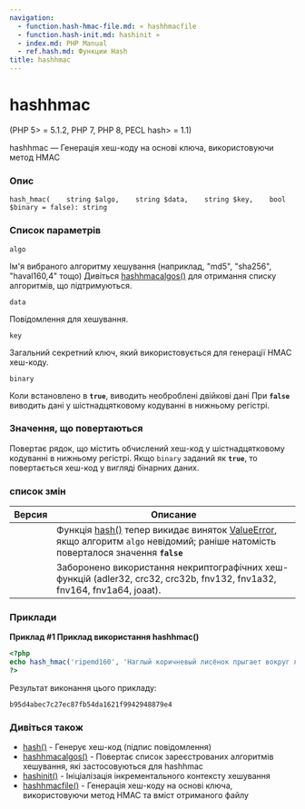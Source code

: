 ```yaml
---
navigation:
  - function.hash-hmac-file.md: « hashhmacfile
  - function.hash-init.md: hashinit »
  - index.md: PHP Manual
  - ref.hash.md: Функции Hash
title: hashhmac
---
```

# hashhmac

(PHP 5> = 5.1.2, PHP 7, PHP 8, PECL hash> = 1.1)

hashhmac — Генерація хеш-коду на основі ключа, використовуючи метод HMAC

### Опис

```methodsynopsis
hash_hmac(    string $algo,    string $data,    string $key,    bool $binary = false): string
```

### Список параметрів

`algo`

Ім'я вибраного алгоритму хешування (наприклад, "md5", "sha256", "haval160,4" тощо) Дивіться [hashhmacalgos()](function.hash-hmac-algos.md) для отримання списку алгоритмів, що підтримуються.

`data`

Повідомлення для хешування.

`key`

Загальний секретний ключ, який використовується для генерації HMAC хеш-коду.

`binary`

Коли встановлено в **`true`**, виводить необроблені двійкові дані При **`false`** виводить дані у шістнадцятковому кодуванні в нижньому регістрі.

### Значення, що повертаються

Повертає рядок, що містить обчислений хеш-код у шістнадцятковому кодуванні в нижньому регістрі. Якщо `binary` заданий як **`true`**, то повертається хеш-код у вигляді бінарних даних.

### список змін

| Версия | Описание |
| --- | --- |
|  | Функція [hash()](function.hash.md) тепер викидає виняток [ValueError](class.valueerror.md), якщо алгоритм `algo` невідомий; раніше натомість поверталося значення **`false`** |
|  | Заборонено використання некриптографічних хеш-функцій (adler32, crc32, crc32b, fnv132, fnv1a32, fnv164, fnv1a64, joaat). |

### Приклади

**Приклад #1 Приклад використання **hashhmac()****

```php
<?php
echo hash_hmac('ripemd160', 'Наглый коричневый лисёнок прыгает вокруг ленивой собаки.', 'secret');
?>
```

Результат виконання цього прикладу:

```
b95d4abec7c27ec87fb54da1621f9942948879e4
```

### Дивіться також

-   [hash()](function.hash.md) - Генерує хеш-код (підпис повідомлення)
-   [hashhmacalgos()](function.hash-hmac-algos.md) - Повертає список зареєстрованих алгоритмів хешування, які застосовуються для hashhmac
-   [hashinit()](function.hash-init.md) - Ініціалізація інкрементального контексту хешування
-   [hashhmacfile()](function.hash-hmac-file.md) - Генерація хеш-коду на основі ключа, використовуючи метод HMAC та вміст отриманого файлу
